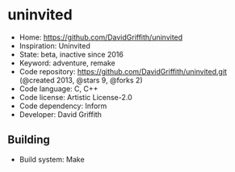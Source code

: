 # uninvited

- Home: https://github.com/DavidGriffith/uninvited
- Inspiration: Uninvited
- State: beta, inactive since 2016
- Keyword: adventure, remake
- Code repository: https://github.com/DavidGriffith/uninvited.git (@created 2013, @stars 9, @forks 2)
- Code language: C, C++
- Code license: Artistic License-2.0
- Code dependency: Inform
- Developer: David Griffith

## Building

- Build system: Make
